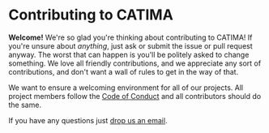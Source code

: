 # Contributing to CATIMA

__Welcome!__ We're so glad you're thinking about contributing to CATIMA! If you're unsure about _anything_, just ask or submit the issue or pull request anyway. The worst that can happen is you'll be politely asked to change something. We love all friendly contributions, and we appreciate any sort of contributions, and don't want a wall of rules to get in the way of that.

We want to ensure a welcoming environment for all of our projects. All project members follow the [Code of Conduct](CODE_OF_CONDUCT.md) and all contributors should do the same.

If you have any questions just [drop us an email](mailto:christian.kaiser@unil.ch).

